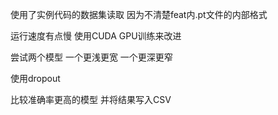 使用了实例代码的数据集读取 因为不清楚feat内.pt文件的内部格式

运行速度有点慢 使用CUDA GPU训练来改进

尝试两个模型 一个更浅更宽 一个更深更窄

使用dropout

比较准确率更高的模型 并将结果写入CSV